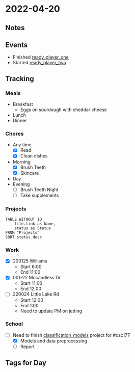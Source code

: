 # 2022-04-20
## Notes

## Events
- Finished [ready_player_one](../Reviews/Books/ready_player_one.md)
- Started [ready_player_two](../Reviews/Books/ready_player_two.md)

## Tracking
### Meals
- Breakfast
	- Eggs on sourdough with cheddar cheese
- Lunch
- Dinner

### Chores
- Any time
	- [x] Read
	- [x] Clean dishes
- Morning
	- [x] Brush Teeth
	- [x] Skincare
- Day
- Evening
	- [ ] Brush Teeth Night
	- [ ] Take supplements

### Projects
```dataview
TABLE WITHOUT ID
	file.link as Name,
	status as Status
FROM "Projects"
SORT status desc
```

### Work
- [x] 200125 Williams
	- Start 6:00
	- End 11:00
- [x] 001-22 Mccandless Dr
	- Start 11:00
	- End 12:00
- [ ] 220024 Little Lake Rd
	- Start 12:00
	- End 1:00
	- Need to update PM on jetting
### School
- [ ] Need to finish [classification_models](../Projects/classification_models.md) project for #csc177 
	- [x] Models and data preprocessing
	- [ ] Report

## Tags for Day